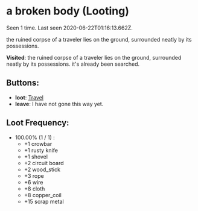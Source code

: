 # a broken body (Looting)

Seen 1 time. Last seen 2020-06-22T01:16:13.662Z.

the ruined corpse of a traveler lies on the ground, surrounded neatly by its possessions.

**Visited**: the ruined corpse of a traveler lies on the ground, surrounded neatly by its possessions. it's already been searched.

## Buttons:

- **loot**: [Travel](Travel-travel.md)
- **leave**: I have not gone this way yet.

## Loot Frequency:

- 100.00% (1 / 1) :
  - +1 crowbar
  - +1 rusty knife
  - +1 shovel
  - +2 circuit board
  - +2 wood_stick
  - +3 rope
  - +6 wire
  - +8 cloth
  - +8 copper_coil
  - +15 scrap metal
